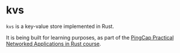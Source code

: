 # kvs

`kvs` is a key-value store implemented in Rust.

It is being built for learning purposes, as part of the [PingCap Practical Networked Applications in Rust course](https://github.com/pingcap/talent-plan/tree/master/courses/rust).